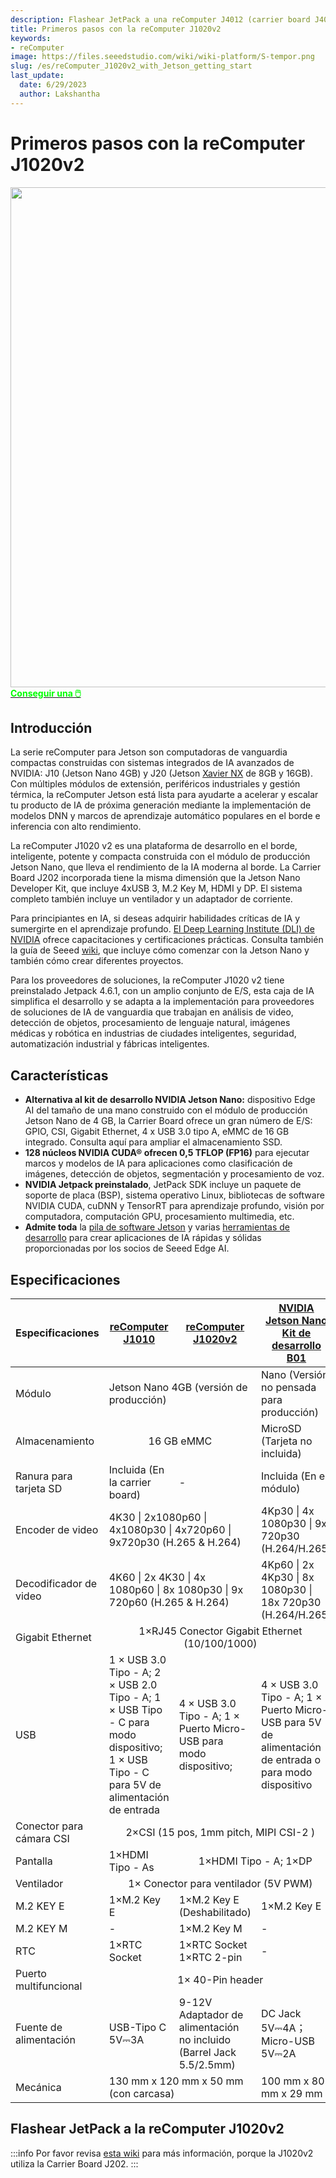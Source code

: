 ```yaml
---
description: Flashear JetPack a una reComputer J4012 (carrier board J401)
title: Primeros pasos con la reComputer J1020v2
keywords:
- reComputer
image: https://files.seeedstudio.com/wiki/wiki-platform/S-tempor.png
slug: /es/reComputer_J1020v2_with_Jetson_getting_start
last_update:
  date: 6/29/2023
  author: Lakshantha
---
```


# Primeros pasos con la reComputer J1020v2

<div align="center"><img width ="800" src="https://media-cdn.seeedstudio.com/media/catalog/product/cache/bb49d3ec4ee05b6f018e93f896b8a25d/1/1/110061441.jpg"/></div>

<div class="get_one_now_container" style={{textAlign: 'center'}}>
<a class="get_one_now_item" href="https://www.seeedstudio.com/reComputer-J1020-v2-w-o-power-adapter-p-5608.html">
            <strong><span><font color={'FFFFFF'} size={"4"}> Conseguir una 🖱️</font></span></strong>
</a></div>

## Introducción
La serie reComputer para Jetson son computadoras de vanguardia compactas construidas con sistemas integrados de IA avanzados de NVIDIA: J10 (Jetson Nano 4GB) y J20 (Jetson [Xavier NX](https://www.seeedstudio.com/NVIDIA-Jetson-Xavier-NX-Module-p-4421.html?queryID=fa33abfaf6f67f95a4c01b60263d2793&objectID=4421&indexName=bazaar_retailer_products) de 8GB y 16GB). Con múltiples módulos de extensión, periféricos industriales y gestión térmica, la reComputer Jetson está lista para ayudarte a acelerar y escalar tu producto de IA de próxima generación mediante la implementación de modelos DNN y marcos de aprendizaje automático populares en el borde e inferencia con alto rendimiento.

La reComputer J1020 v2 es una plataforma de desarrollo en el borde, inteligente, potente y compacta construida con el módulo de producción Jetson Nano, que lleva el rendimiento de la IA moderna al borde. La Carrier Board J202 incorporada tiene la misma dimensión que la Jetson Nano Developer Kit, que incluye 4xUSB 3, M.2 Key M, HDMI y DP. El sistema completo también incluye un ventilador y un adaptador de corriente.

Para principiantes en IA, si deseas adquirir habilidades críticas de IA y sumergirte en el aprendizaje profundo. [El Deep Learning Institute (DLI) de NVIDIA](https://www.nvidia.com/en-us/training/) ofrece capacitaciones y certificaciones prácticas. Consulta también la guía de Seeed [wiki](https://wiki.seeedstudio.com/reComputer_Jetson_Series_Started_Guide/), que incluye cómo comenzar con la Jetson Nano y también cómo crear diferentes proyectos.

Para los proveedores de soluciones, la reComputer J1020 v2 tiene preinstalado Jetpack 4.6.1, con un amplio conjunto de E/S, esta caja de IA simplifica el desarrollo y se adapta a la implementación para proveedores de soluciones de IA de vanguardia que trabajan en análisis de video, detección de objetos, procesamiento de lenguaje natural, imágenes médicas y robótica en industrias de ciudades inteligentes, seguridad, automatización industrial y fábricas inteligentes.

## Características

- **Alternativa al kit de desarrollo NVIDIA Jetson Nano:** dispositivo Edge AI del tamaño de una mano construido con el módulo de producción Jetson Nano de 4 GB, la Carrier Board ofrece un gran número de E/S: GPIO, CSI, Gigabit Ethernet, 4 x USB 3.0 tipo A, eMMC de 16 GB integrado. Consulta aquí para ampliar el almacenamiento SSD.
- **128 núcleos NVIDIA CUDA® ofrecen 0,5 TFLOP (FP16)** para ejecutar marcos y modelos de IA para aplicaciones como clasificación de imágenes, detección de objetos, segmentación y procesamiento de voz.
- **NVIDIA Jetpack preinstalado**, JetPack SDK incluye un paquete de soporte de placa (BSP), sistema operativo Linux, bibliotecas de software NVIDIA CUDA, cuDNN y TensorRT para aprendizaje profundo, visión por computadora, computación GPU, procesamiento multimedia, etc.
- **Admite toda** la [pila de software Jetson](https://developer.nvidia.com/embedded/develop/software) y varias [herramientas de desarrollo](https://wiki.seeedstudio.com/Jetson-AI-developer-tools/) para crear aplicaciones de IA rápidas y sólidas proporcionadas por los socios de Seeed Edge AI.

## Especificaciones

<table>
  <thead>
    <tr>
      <th>Especificaciones</th>
      <th><a href="https://www.seeedstudio.com/Jetson-10-1-A0-p-5336.html">reComputer J1010</a></th>
      <th><a href="https://www.seeedstudio.com/reComputer-J1020-v2-w-o-power-adapter-p-5608.html">reComputer J1020v2</a></th>
      <th><a href="https://www.seeedstudio.com/NVIDIA-Jetson-Nano-Development-Kit-B01-p-4437.html">NVIDIA Jetson Nano Kit de desarrollo B01</a></th>
    </tr>
  </thead>
  <tbody>
    <tr>
      <td>Módulo</td>
      <td colspan='2'>Jetson Nano 4GB (versión de producción)</td>
      <td>Nano (Versión no pensada para producción)</td>
    </tr>
    <tr>
      <td>Almacenamiento</td>
      <td colspan='2' align='center'>16 GB eMMC</td>
      <td>MicroSD (Tarjeta no incluida)</td>
    </tr>
    <tr>
      <td>Ranura para tarjeta SD</td>
      <td>Incluida (En la carrier board)</td>
      <td>-</td>
      <td>Incluida (En el módulo)</td>
    </tr>
    <tr>
      <td>Encoder de video</td>
      <td colspan='2'>4K30 | 2x1080p60 | 4x1080p30 | 4x720p60 | 9x720p30 (H.265 & H.264)</td>
      <td>4Kp30 | 4x 1080p30 | 9x 720p30 (H.264/H.265)</td>
    </tr>
    <tr>
      <td>Decodificador de video</td>
      <td colspan='2'>4K60 | 2x 4K30 | 4x 1080p60 | 8x 1080p30 | 9x 720p60 (H.265 & H.264)</td>
      <td>4Kp60 | 2x 4Kp30 | 8x 1080p30 | 18x 720p30 (H.264/H.265)</td>
    </tr>
    <tr>
      <td>Gigabit Ethernet</td>
      <td colspan='3' align='center'>1×RJ45 Conector Gigabit Ethernet (10/100/1000)</td>
    </tr>
    <tr>
      <td>USB</td>
      <td>1 × USB 3.0 Tipo - A; 2 × USB 2.0 Tipo - A; 1 × USB Tipo - C para modo dispositivo; 1 × USB Tipo - C para 5V de alimentación de entrada</td>
      <td>4 × USB 3.0 Tipo - A; 1 × Puerto Micro-USB para modo dispositivo;</td>
      <td>4 × USB 3.0 Tipo - A; 1 × Puerto Micro-USB para 5V de alimentación de entrada o para modo dispositivo</td>
    </tr>
    <tr>
      <td>Conector para cámara CSI</td>
      <td colspan='3' align='center'>2×CSI (15 pos, 1mm pitch, MIPI CSI-2 )</td>
    </tr>
    <tr>
      <td>Pantalla</td>
      <td>1×HDMI Tipo - As</td>
      <td colspan='2' align='center'>1×HDMI Tipo - A; 1×DP</td>
    </tr>
    <tr>
      <td>Ventilador</td>
      <td colspan='3' align='center'>1× Conector para ventilador (5V PWM)</td>
    </tr>
    <tr>
      <td>M.2 KEY E</td>
      <td>1×M.2 Key E</td>
      <td>1×M.2 Key E (Deshabilitado)</td>
      <td>1×M.2 Key E</td>
    </tr>
    <tr>
      <td>M.2 KEY M</td>
      <td>-</td>
      <td>1×M.2 Key M</td>
      <td>-</td>
    </tr>
    <tr>
      <td>RTC</td>
      <td>1×RTC Socket</td>
      <td>1×RTC Socket 1×RTC 2-pin</td>
      <td>-</td>
    </tr>
    <tr>
      <td>Puerto multifuncional</td>
      <td colspan='3' align='center'>1× 40-Pin header</td>
    </tr>
    <tr>
      <td>Fuente de alimentación</td>
      <td>USB-Tipo C 5V⎓3A</td>
      <td>9-12V Adaptador de alimentación no incluido (Barrel Jack 5.5/2.5mm)</td>
      <td>DC Jack 5V⎓4A；Micro-USB 5V⎓2A</td>
    </tr>
    <tr>
      <td>Mecánica</td>
      <td colspan='2'>130 mm x 120 mm x 50 mm (con carcasa)</td>
      <td>100 mm x 80 mm x 29 mm</td>
    </tr>
  </tbody>
</table>

## Flashear JetPack a la reComputer J1020v2

:::info
Por favor revisa [esta wiki](/reComputer_J2021_J202_Flash_Jetpack) para más información, porque la J1020v2 utiliza la Carrier Board J202.
:::